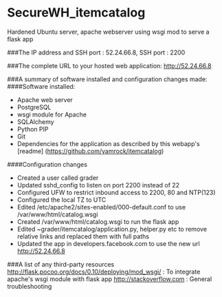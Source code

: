 # SecureWH_itemcatalog
Hardened Ubuntu server, apache webserver using wsgi mod to serve a flask app

###The IP address and SSH port :
52.24.66.8, SSH port : 2200

###The complete URL to your hosted web application:
http://52.24.66.8

###A summary of software installed and configuration changes made:
####Software installed:
* Apache web server
* PostgreSQL
* wsgi module for Apache
* SQLAlchemy
* Python PIP
* Git
* Dependencies for the application as described by this webapp's [readme] (https://github.com/yamrock/itemcatalog)

####Configuration changes
* Created a user called grader
* Updated sshd_config to listen on port 2200 instead of 22
* Configured UFW to restrict inbound access to 2200, 80 and NTP(123)
* Configured the local TZ to UTC
* Edited /etc/apache2/sites-enabled/000-default.conf to use /var/www/html/catalog.wsgi
* Created /var/www/html/catalog.wsgi to run the flask app
* Edited ~grader/itemcatalog/application.py, helper.py etc to remove relative links and replaced them with full paths
* Updated the app in developers.facebook.com to use the new url http://52.24.66.8

###A list of any third-party resources 
http://flask.pocoo.org/docs/0.10/deploying/mod_wsgi/ : To integrate apache's wsgi module with flask app
http://stackoverflow.com : General troubleshooting

